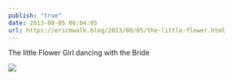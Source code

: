 ```yaml
---
publish: "true"
date: 2013-08-05 06:04:05
url: https://ericmwalk.blog/2013/08/05/the-little-flower.html
---
```


The little Flower Girl dancing with the Bride

![](https://ericmwalk.blog/uploads/2022/9e9d4b09aa.jpg)